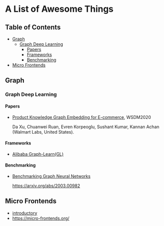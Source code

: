 # A List of Awesome Things

## Table of Contents

- [Graph](#graph)
  - [Graph Deep Learning](#graph-deep-learning)
    - [Papers](#papers)
    - [Frameworks](#frameworks)
    - [Benchmarking](#benchmarking)
- [Micro Frontends](#micro-frontends)

## Graph

### Graph Deep Learning

#### Papers

- [Product Knowledge Graph Embedding for E-commerce](https://arxiv.org/pdf/1911.12481v1), WSDM2020

  Da Xu, Chuanwei Ruan, Evren Korpeoglu, Sushant Kumar, Kannan Achan (Walmart Labs, United States).

#### Frameworks

- [Alibaba Graph-Learn(GL)](https://github.com/alibaba/graph-learn)

#### Benchmarking

- [Benchmarking Graph Neural Networks](https://github.com/graphdeeplearning/benchmarking-gnns)

  https://arxiv.org/abs/2003.00982

## Micro Frontends

- [introductory](https://martinfowler.com/articles/micro-frontends.html)
- https://micro-frontends.org/

